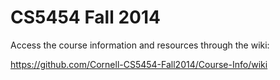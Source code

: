 # CS5454 Fall 2014

Access the course information and resources through the wiki:

https://github.com/Cornell-CS5454-Fall2014/Course-Info/wiki
